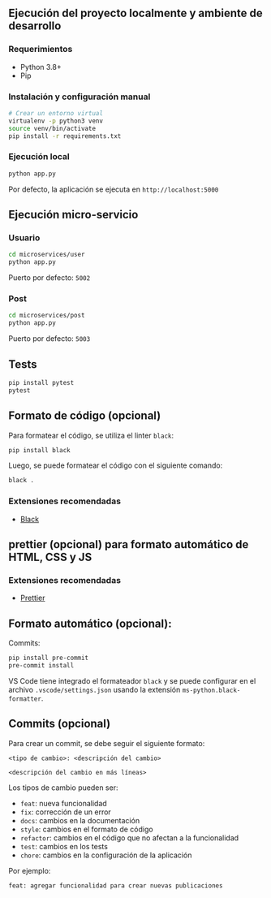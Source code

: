 ## Ejecución del proyecto localmente y ambiente de desarrollo

### Requerimientos

- Python 3.8+
- Pip

### Instalación y configuración manual

```bash
# Crear un entorno virtual
virtualenv -p python3 venv
source venv/bin/activate
pip install -r requirements.txt
```

### Ejecución local

```bash
python app.py
```

Por defecto, la aplicación se ejecuta en `http://localhost:5000`

## Ejecución micro-servicio

### Usuario

```bash
cd microservices/user
python app.py
```

Puerto por defecto: `5002`

### Post

```bash
cd microservices/post
python app.py
```

Puerto por defecto: `5003`

## Tests

```bash
pip install pytest
pytest
```

## Formato de código (opcional)

Para formatear el código, se utiliza el linter `black`:

```bash
pip install black
```

Luego, se puede formatear el código con el siguiente comando:

```bash
black .
```

### Extensiones recomendadas

- [Black](https://marketplace.visualstudio.com/items?itemName=ms-python.black-formatter)

## prettier (opcional) para formato automático de HTML, CSS y JS

### Extensiones recomendadas

- [Prettier](https://marketplace.visualstudio.com/items?itemName=esbenp.prettier-vscode)

## Formato automático (opcional):

Commits:

```bash
pip install pre-commit
pre-commit install
```

VS Code tiene integrado el formateador `black` y se puede configurar en el archivo `.vscode/settings.json` usando la extensión `ms-python.black-formatter`.

## Commits (opcional)

Para crear un commit, se debe seguir el siguiente formato:

```
<tipo de cambio>: <descripción del cambio>

<descripción del cambio en más líneas>
```

Los tipos de cambio pueden ser:

- `feat`: nueva funcionalidad
- `fix`: corrección de un error
- `docs`: cambios en la documentación
- `style`: cambios en el formato de código
- `refactor`: cambios en el código que no afectan a la funcionalidad
- `test`: cambios en los tests
- `chore`: cambios en la configuración de la aplicación

Por ejemplo:

```
feat: agregar funcionalidad para crear nuevas publicaciones
```
